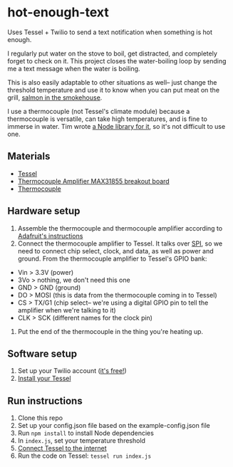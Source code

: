 hot-enough-text
===============

Uses Tessel + Twilio to send a text notification when something is hot enough.

I regularly put water on the stove to boil, get distracted, and completely forget to check on it. This project closes the water-boiling loop by sending me a text message when the water is boiling.

This is also easily adaptable to other situations as well– just change the threshold temperature and use it to know when you can put meat on the grill, [salmon in the smokehouse](http://www.instructables.com/id/How-to-Smoke-Salmon/).

I use a thermocouple (not Tessel's climate module) because a thermocouple is versatile, can take high temperatures, and is fine to immerse in water. Tim wrote [a Node library for it](https://www.npmjs.com/package/thermocouple-max31855), so it's not difficult to use one.

## Materials

* [Tessel](//tessel.io)
* [Thermocouple Amplifier MAX31855 breakout board](http://www.adafruit.com/product/269)
* [Thermocouple](http://www.adafruit.com/products/270)

## Hardware setup

1. Assemble the thermocouple and thermocouple amplifier according to [Adafruit's instructions](https://learn.adafruit.com/thermocouple/wiring-the-thermocouple)
1. Connect the thermocouple amplifier to Tessel. It talks over [SPI](https://github.com/tessel/docs/blob/master/tutorials/communication-protocols.md#spi), so we need to connect chip select, clock, and data, as well as power and ground. From the thermocouple amplifier to Tessel's GPIO bank:
  * Vin > 3.3V (power)
  * 3Vo > nothing, we don't need this one
  * GND > GND (ground)
  * DO > MOSI (this is data from the thermocouple coming in to Tessel)
  * CS > TX/G1 (chip select– we're using a digital GPIO pin to tell the amplifier when we're talking to it)
  * CLK > SCK (different names for the clock pin)
1. Put the end of the thermocouple in the thing you're heating up.

## Software setup

1. Set up your Twilio account ([it's free!](https://www.twilio.com/try-twilio))
1. [Install your Tessel](start.tessel.io)

## Run instructions

1. Clone this repo
1. Set up your config.json file based on the example-config.json file
1. Run `npm install` to install Node dependencies
1. In `index.js`, set your temperature threshold
1. [Connect Tessel to the internet](http://start.tessel.io/wifi)
1. Run the code on Tessel: `tessel run index.js`
